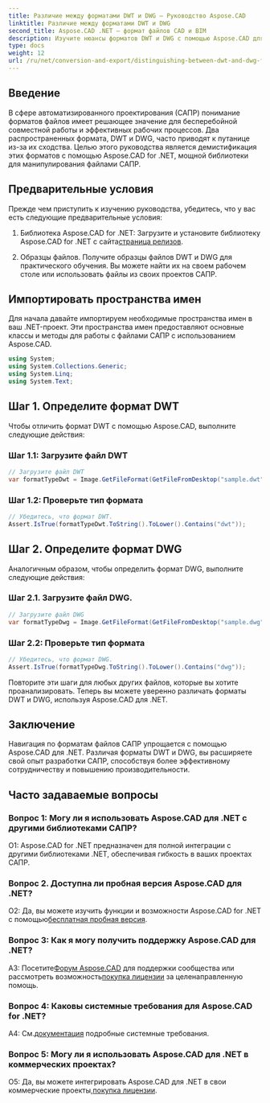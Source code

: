```yaml
---
title: Различие между форматами DWT и DWG — Руководство Aspose.CAD
linktitle: Различие между форматами DWT и DWG
second_title: Aspose.CAD .NET — формат файлов CAD и BIM
description: Изучите нюансы форматов DWT и DWG с помощью Aspose.CAD для .NET. Различать эти типы файлов САПР легко.
type: docs
weight: 12
url: /ru/net/conversion-and-export/distinguishing-between-dwt-and-dwg-formats/
---
```

## Введение

В сфере автоматизированного проектирования (САПР) понимание форматов файлов имеет решающее значение для бесперебойной совместной работы и эффективных рабочих процессов. Два распространенных формата, DWT и DWG, часто приводят к путанице из-за их сходства. Целью этого руководства является демистификация этих форматов с помощью Aspose.CAD for .NET, мощной библиотеки для манипулирования файлами САПР.

## Предварительные условия

Прежде чем приступить к изучению руководства, убедитесь, что у вас есть следующие предварительные условия:

1.  Библиотека Aspose.CAD for .NET: Загрузите и установите библиотеку Aspose.CAD for .NET с сайта[страница релизов](https://releases.aspose.com/cad/net/).

2. Образцы файлов. Получите образцы файлов DWT и DWG для практического обучения. Вы можете найти их на своем рабочем столе или использовать файлы из своих проектов САПР.

## Импортировать пространства имен

Для начала давайте импортируем необходимые пространства имен в ваш .NET-проект. Эти пространства имен предоставляют основные классы и методы для работы с файлами САПР с использованием Aspose.CAD.

```csharp
using System;
using System.Collections.Generic;
using System.Linq;
using System.Text;
```

## Шаг 1. Определите формат DWT

Чтобы отличить формат DWT с помощью Aspose.CAD, выполните следующие действия:

### Шаг 1.1: Загрузите файл DWT

```csharp
// Загрузите файл DWT
var formatTypeDwt = Image.GetFileFormat(GetFileFromDesktop("sample.dwt"));
```

### Шаг 1.2: Проверьте тип формата

```csharp
// Убедитесь, что формат DWT.
Assert.IsTrue(formatTypeDwt.ToString().ToLower().Contains("dwt"));
```

## Шаг 2. Определите формат DWG

Аналогичным образом, чтобы определить формат DWG, выполните следующие действия:

### Шаг 2.1. Загрузите файл DWG.

```csharp
// Загрузите файл DWG
var formatTypeDwg = Image.GetFileFormat(GetFileFromDesktop("sample.dwg"));
```

### Шаг 2.2: Проверьте тип формата

```csharp
// Убедитесь, что формат DWG.
Assert.IsTrue(formatTypeDwg.ToString().ToLower().Contains("dwg"));
```

Повторите эти шаги для любых других файлов, которые вы хотите проанализировать. Теперь вы можете уверенно различать форматы DWT и DWG, используя Aspose.CAD для .NET.

## Заключение

Навигация по форматам файлов САПР упрощается с помощью Aspose.CAD для .NET. Различая форматы DWT и DWG, вы расширяете свой опыт разработки САПР, способствуя более эффективному сотрудничеству и повышению производительности.

## Часто задаваемые вопросы

### Вопрос 1: Могу ли я использовать Aspose.CAD для .NET с другими библиотеками САПР?

О1: Aspose.CAD for .NET предназначен для полной интеграции с другими библиотеками .NET, обеспечивая гибкость в ваших проектах САПР.

### Вопрос 2. Доступна ли пробная версия Aspose.CAD для .NET?

 О2: Да, вы можете изучить функции и возможности Aspose.CAD for .NET с помощью[бесплатная пробная версия](https://releases.aspose.com/).

### Вопрос 3: Как я могу получить поддержку Aspose.CAD для .NET?

 A3: Посетите[Форум Aspose.CAD](https://forum.aspose.com/c/cad/19) для поддержки сообщества или рассмотреть возможность[покупка лицензии](https://purchase.aspose.com/buy) за целенаправленную помощь.

### Вопрос 4: Каковы системные требования для Aspose.CAD for .NET?

 А4: См.[документация](https://reference.aspose.com/cad/net/) подробные системные требования.

### Вопрос 5: Могу ли я использовать Aspose.CAD для .NET в коммерческих проектах?

 О5: Да, вы можете интегрировать Aspose.CAD для .NET в свои коммерческие проекты,[покупка лицензии](https://purchase.aspose.com/buy).